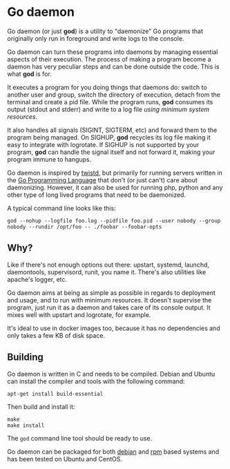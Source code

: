 # Go daemon

Go daemon (or just **god**) is a utility to "daemonize" Go programs
that originally only run in foreground and write logs to the console.

Go daemon can turn these programs into daemons by managing essential aspects
of their execution. The process of making a program become a daemon has very
peculiar steps and can be done outside the code. This is what **god** is for.

It executes a program for you doing things that daemons do: switch to another
user and group, switch the directory of execution, detach from the terminal
and create a pid file. While the program runs, **god** consumes its output
(stdout and stderr) and write to a log file *using minimum system resources*.

It also handles all signals (SIGINT, SIGTERM, etc) and forward them to the
program being managed. On SIGHUP, **god** recycles its log file making it
easy to integrate with logrotate. If SIGHUP is not supported by your program,
**god** can handle the signal itself and not forward it, making your program
immune to hangups.

Go daemon is inspired by [twistd](http://twistedmatrix.com/documents/current/core/howto/basics.html#auto1),
but primarily for running servers written in the
[Go Programming Language](http://golang.org) that don't (or just can't)
care about daemonizing. However, it can also be used for running php, python
and any other type of long lived programs that need to be daemonized.

A typical command line looks like this:

	god --nohup --logfile foo.log --pidfile foo.pid --user nobody --group nobody --rundir /opt/foo -- ./foobar --foobar-opts


## Why?

Like if there's not enough options out there: upstart, systemd, launchd,
daemontools, supervisord, runit, you name it. There's also utilities like
apache's logger, etc.

Go daemon aims at being as simple as possible in regards to deployment and
usage, and to run with minimum resources. It doesn't supervise the program,
just run it as a daemon and takes care of its console output. It mixes well
with upstart and logrotate, for example.

It's ideal to use in docker images too, because it has no dependencies and
only takes a few KB of disk space.


## Building

Go daemon is written in C and needs to be compiled. Debian and Ubuntu can
install the compiler and tools with the following command:

	apt-get install build-essential

Then build and install it:

	make
	make install

The `god` command line tool should be ready to use.

Go daemon can be packaged for both [debian](debian/README.Debian) and
[rpm](rpm/README.md) based systems and has been tested on Ubuntu and CentOS.
